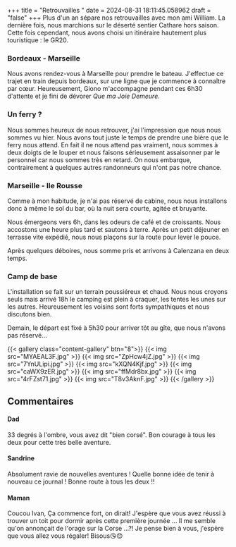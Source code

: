 +++
title = "Retrouvailles "
date = 2024-08-31 18:11:45.058962
draft = "false"
+++
Plus d'un an sépare nos retrouvailles avec mon ami William. La dernière fois, nous marchions sur le déserté sentier Cathare hors saison.
Cette fois cependant, nous avons choisi un itinéraire hautement plus touristique : le GR20.

### Bordeaux - Marseille
Nous avons rendez-vous à Marseille pour prendre le bateau. J'effectue ce trajet en train depuis bordeaux, sur une ligne que je commence à connaître par cœur.
Heureusement, Giono m'accompagne pendant ces 6h30 d'attente et je fini de dévorer _Que ma Joie Demeure_.

### Un ferry ?
Nous sommes heureux de nous retrouver, j'ai l'impression que nous nous sommes vu hier. 
Nous avons tout juste le temps de prendre une bière que le ferry nous attend. En fait il ne nous attend pas vraiment, nous sommes à deux doigts de le louper et nous faisons sérieusement assaisonner par le personnel car nous sommes très en retard. On nous embarque, contrairement à quelques autres randonneurs qui n'ont pas notre chance. 

### Marseille - Ile Rousse
Comme à mon habitude, je n'ai pas réservé de cabine, nous nous installons donc à même le sol du bar, où la nuit sera courte, agitée et bruyante.

Nous émergeons vers 6h, dans les odeurs de café et de croissants. Nous accostons une heure plus tard et sautons à terre. Après un petit déjeuner en terrasse vite expédié, nous nous plaçons sur la route pour lever le pouce. 

Après quelques déboires, nous somme pris et arrivons à Calenzana en deux temps. 

### Camp de base
L'installation se fait sur un terrain poussiéreux et chaud. Nous nous croyons seuls mais arrivé 18h le camping est plein à craquer, les tentes les unes sur les autres. Heureusement les voisins sont forts sympathiques et nous discutons bien.

Demain, le départ est fixé à 5h30 pour arriver tôt au gîte, que nous n'avons pas réservé...

{{< gallery class="content-gallery" btn="8">}}
{{< img src="MYAEAL3F.jpg" >}}
{{< img src="ZpHcw4jZ.jpg" >}}
{{< img src="7YnULipi.jpg" >}}
{{< img src="kXQN4Kjf.jpg" >}}
{{< img src="caWX9zER.jpg" >}}
{{< img src="ffMdr8bx.jpg" >}}
{{< img src="4rFZst71.jpg" >}}
{{< img src="T8v3AknF.jpg" >}}
{{< /gallery >}}

## Commentaires
#### Dad
33 degrés à l'ombre, vous avez dit 
"bien corsé".
Bon courage à tous les deux pour cette très belle aventure.
#### Sandrine
Absolument ravie de nouvelles aventures ! Quelle bonne idée de tenir à nouveau ce journal ! Bonne route à tous les deux !!
#### Maman
Coucou Ivan,
Ça commence fort, on dirait! J'espère que vous avez réussi à trouver un toit pour dormir après cette première journée ... Il me semble  qu'on annonçait de l'orage sur la Corse ...?!
Je pense bien à vous, j'espère que vous allez vous régaler!
Bisous😘😊
